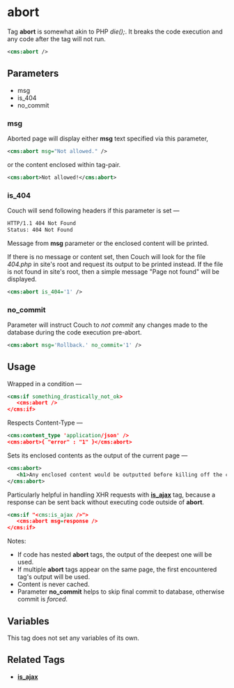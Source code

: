 # abort

Tag **abort** is somewhat akin to PHP *die();*. It breaks the code execution and any code after the tag will not run.

```xml
<cms:abort />
```

## Parameters

* msg
* is_404
* no_commit

### msg

Aborted page will display either **msg** text specified via this parameter,
```xml
<cms:abort msg="Not allowed." />
```
or the content enclosed within tag-pair.

```xml
<cms:abort>Not allowed!</cms:abort>
```

### is_404

Couch will send following headers if this parameter is set &mdash;
```txt
HTTP/1.1 404 Not Found
Status: 404 Not Found
```
Message from **msg** parameter or the enclosed content will be printed.

If there is no message or content set, then Couch will look for the file _404.php_ in site's root and request its output to be printed instead. If the file is not found in site's root, then a simple message "Page not found" will be displayed.

```xml
<cms:abort is_404='1' />
```

### no_commit

Parameter will instruct Couch to _not commit_ any changes made to the database during the code execution pre-abort.

```xml
<cms:abort msg='Rollback.' no_commit='1' />
```

## Usage

Wrapped in a condition &mdash;
```xml
<cms:if something_drastically_not_ok>
   <cms:abort />
</cms:if>
```

Respects Content-Type &mdash;
```xml
<cms:content_type 'application/json' />
<cms:abort>{ "error" : "1" }</cms:abort>
```

Sets its enclosed contents as the output of the current page —
```xml
<cms:abort>
   <h1>Any enclosed content would be outputted before killing off the current page</h1>
</cms:abort>
```

Particularly helpful in handling XHR requests with [**is_ajax**](./is_ajax.md) tag, because a response can be sent back without executing code outside of **abort**.
```xml
<cms:if "<cms:is_ajax />">
   <cms:abort msg=response />
</cms:if>
```

Notes:
* If code has nested **abort** tags, the output of the deepest one will be used.
* If multiple **abort** tags appear on the same page, the first encountered tag's output will be used.
* Content is never cached.
* Parameter **no_commit** helps to skip final commit to database, otherwise commit is *forced*.


## Variables

This tag does not set any variables of its own.

## Related Tags

* [**is_ajax**](./is_ajax.md)

